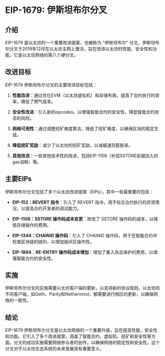 ﻿# EIP-1679: 伊斯坦布尔分叉

## 介绍

EIP-1679 是以太坊的一个重要改进提案，也被称为 "伊斯坦布尔" 分叉。伊斯坦布尔分叉于2019年12月在以太坊主网上激活，旨在改进以太坊的性能、安全性和功能。它是以太坊网络的第八个硬分叉。

## 改进目标

EIP-1679 伊斯坦布尔分叉的主要改进目标包括：

1.  **性能改进**：通过优化EVM（以太坊虚拟机）和存储布局，提高了合约执行的效率，降低了燃气成本。
    
2.  **安全性改进**：引入新的opcodes，以增强智能合约的安全性，降低智能合约攻击的风险。
    
3.  **网络可用性**：通过调整挖矿难度算法，降低了挖矿难度，以确保区块的稳定生成。
    
4.  **降低挖矿奖励**：减少了以太坊的挖矿奖励，以减缓通货膨胀率。
    
5.  **其他改进**：一些其他技术性的改进，包括EIP-1108（补偿SSTORE前缀加入的gas消耗）等。
    

## 主要EIPs

伊斯坦布尔分叉包括了多个以太坊改进提案（EIPs），其中一些最重要的包括：

-   **EIP-152：REVERT 指令**：引入了 REVERT 指令，用于标志合约执行的异常情况，以提高合约开发者的调试能力。
    
-   **EIP-1108：SSTORE 操作码成本变更**：修改了 SSTORE 操作码的成本，以降低存储操作的费用。
    
-   **EIP-1344：CHAINID 操作码**：引入了 CHAINID 操作码，用于在智能合约中检查区块链的链ID，以增加链间互操作性。
    
-   **EIP-1884：RE-ENTRY 操作码成本增加**：增加了重入攻击保护的费用，以增强智能合约的安全性。
    

## 实施

伊斯坦布尔分叉的实施需要以太坊客户端的更新，以支持新的协议规则。以太坊的不同客户端，如Geth、Parity和Nethermind，都需要进行相应的更新，以确保网络的一致性。

## 结论

EIP-1679 伊斯坦布尔分叉是以太坊网络的一个重要升级，旨在提高性能、安全性和功能。它引入了多个改进提案，涵盖了智能合约、虚拟机、挖矿和安全性等方面。分叉的成功实施需要网络参与者的协作，以确保网络的稳定性和安全性。这个分叉对于以太坊生态系统的未来发展具有重要意义。
